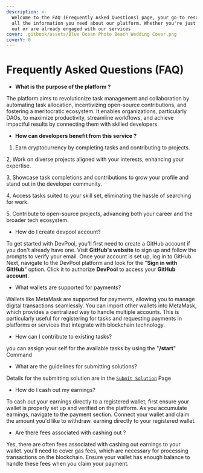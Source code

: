 ```yaml
---
description: >-
  Welcome to the FAQ (Frequently Asked Questions) page, your go-to resource for
  all the information you need about our platform. Whether you're just starting
  out or are already engaged with our services
cover: .gitbook/assets/Blue Ocean Photo Beach Wedding Cover.png
coverY: 0
---
```


# Frequently Asked Questions (FAQ)

* **What is the purpose of the platform ?**

The platform aims to revolutionize task management and collaboration by automating task allocation, incentivizing open-source contributions, and fostering a meritocratic ecosystem. It enables organizations, particularly DAOs, to maximize productivity, streamline workflows, and achieve impactful results by connecting them with skilled developers.

* **How can developers benefit from this service ?**

1. Earn cryptocurrency by completing tasks and contributing to projects.

2, Work on diverse projects aligned with your interests, enhancing your expertise.

3, Showcase task completions and contributions to grow your profile and stand out in the developer community.

4, Access tasks suited to your skill set, eliminating the hassle of searching for work.

5, Contribute to open-source projects, advancing both your career and the broader tech ecosystem.

* How do I create  devpool account?

To get started with DevPool, you'll first need to create a GitHub account if you don't already have one. Visit **GitHub's website** to sign up and follow the prompts to verify your email. Once your account is set up, log in to GitHub. Next, navigate to the DevPool platform and look for the "**Sign in with GitHub**" option. Click it to authorize **DevPool** to access your **GitHub account**.

* What wallets are supported for payments?

Wallets like MetaMask are supported for payments, allowing you to manage digital transactions seamlessly. You can import other wallets into MetaMask, which provides a centralized way to handle multiple accounts. This is particularly useful for registering for tasks and requesting payments in platforms or services that integrate with blockchain technology.

* How can I contribute to existing tasks?

you can assign your self for the available tasks by using the "**/start**" Command &#x20;

* What are the guidelines for submitting solutions?

Details for the submitting solution are in the [`Submit Solution`](developer_onboarding/getting-started/step-by-step-onboarding/tasks-management.md) Page

* How do I cash out my earnings?

To cash out your earnings directly to a registered wallet, first ensure your wallet is properly set up and verified on the platform. As you accumulate earnings, navigate to the payment section. Connect your wallet and claim the amount you'd like to withdraw. earning directly to your registered wallet.

* Are there fees associated with cashing out ?

Yes, there are often fees associated with cashing out earnings to your wallet.  you'll need to cover gas fees, which are necessary for processing transactions on the blockchain. Ensure your wallet has enough balance to handle these fees when you claim your payment.



